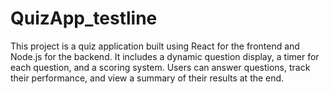 # QuizApp_testline
This project is a quiz application built using React for the frontend and Node.js for the backend. It includes a dynamic question display, a timer for each question, and a scoring system. Users can answer questions, track their performance, and view a summary of their results at the end.
